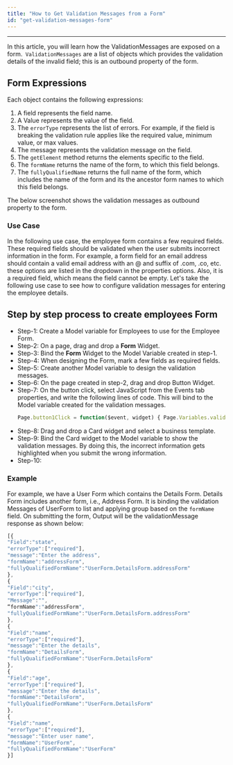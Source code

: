 ```yaml
---
title: "How to Get Validation Messages from a Form"
id: "get-validation-messages-form"
---
```

---

In this article, you will learn how the ValidationMessages are exposed on a form.` ValidationMessages` are a list of objects which provides the validation details of the invalid field; this is an outbound property of the form.

## Form Expressions

Each object contains the following expressions:

1. A field represents the field name.
2. A Value represents the value of the field.
3. The `errorType` represents the list of errors. For example, if the field is breaking the validation rule applies like the required value, minimum value, or max values.
4. The message represents the validation message on the field.
5. The `getElement` method returns the elements specific to the field.
6. The `formName` returns the name of the form, to which this field belongs.
7. The `fullyQualifiedName` returns the full name of the form, which includes the name of the form and its the ancestor form names to which this field belongs.

The below screenshot shows the validation messages as outbound property to the form.

### Use Case

In the following use case, the employee form contains a few required fields. These required fields should be validated when the user submits incorrect information in the form. For example, a form field for an email address should contain a valid email address with an @ and suffix of .com, .co, etc. these options are listed in the dropdown in the properties options. Also, it is a required field, which means the field cannot be empty. Let's take the following use case to see how to configure validation messages for entering the employee details.

## Step by step process to create employees Form

- Step-1: Create a Model variable for Employees to use for the Employee Form.
- Step-2: On a page, drag and drop a **Form** Widget.
- Step-3: Bind the **Form** Widget to the Model Variable created in step-1.
- Step-4: When designing the Form, mark a few fields as required fields.
- Step-5: Create another Model variable to design the validation messages.
- Step-6: On the page created in step-2, drag and drop Button Widget.
- Step-7: On the button click, select JavaScript from the Events tab properties, and write the following lines of code. This will bind to the Model variable created for the validation messages.
    ```js
    Page.button1Click = function($event, widget) { Page.Variables.validationMessagesInfo.dataSet = Page.Widgets.employeeInfoForm1.validationMessages; };
    ```
- Step-8: Drag and drop a Card widget and select a business template.
- Step-9: Bind the Card widget to the Model variable to show the validation messages. By doing this, the incorrect information gets highlighted when you submit the wrong information.
- Step-10:

### Example

For example, we have a User Form which contains the Details Form. Details Form includes another form, i.e., Address Form. It is binding the validation Messages of UserForm to list and applying group based on the `formName` field. On submitting the form, Output will be the validationMessage response as shown below:

```js
[{
"Field":"state",
"errorType":["required"],
"message":"Enter the address",
"formName":"addressForm",
"fullyQualifiedFormName":"UserForm.DetailsForm.addressForm"
},
{
"Field":"city",
"errorType":["required"],
"Message":"",
“formName":"addressForm",
"fullyQualifiedFormName":"UserForm.DetailsForm.addressForm"
},
{
"Field":"name",
"errorType":["required"],
"message":"Enter the details",
"formName":"DetailsForm",
"fullyQualifiedFormName":"UserForm.DetailsForm"
},
{
"Field":"age",
"errorType":["required"],
"message":"Enter the details",
"formName":"DetailsForm",
"fullyQualifiedFormName":"UserForm.DetailsForm"
},
{
"Field":"name",
"errorType":["required"],
"message":"Enter user name",
"formName":"UserForm",
"fullyQualifiedFormName":"UserForm"
}]
```
